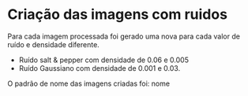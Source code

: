 # Criação das imagens com ruidos
Para cada imagem processada foi gerado uma nova para cada valor de ruído e densidade diferente.
* Ruído salt & pepper com densidade de 0.06 e 0.005
* Ruído Gaussiano com densidade de 0.001 e 0.03.

O padrão de nome das imagens criadas foi:
nome